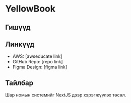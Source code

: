 # YellowBook

## Гишүүд

## Линкүүд
- AWS: [awseducate link]
- GitHub Repo: [repo link]
- Figma Design: [figma link]

## Тайлбар
Шар номын системийг NextJS дээр хэрэгжүүлэх төсөл.
